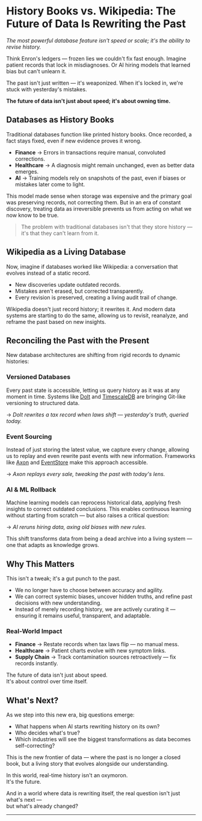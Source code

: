 # History Books vs. Wikipedia: The Future of Data Is Rewriting the Past

*The most powerful database feature isn't speed or scale; it's the ability to revise history.*

Think Enron's ledgers — frozen lies we couldn't fix fast enough. Imagine patient records that lock in misdiagnoses. Or AI hiring models that learned bias but can't unlearn it.

The past isn't just written — it's weaponized. When it's locked in, we're stuck with yesterday's mistakes.

**The future of data isn't just about speed; it's about owning time.**

## Databases as History Books

Traditional databases function like printed history books. Once recorded, a fact stays fixed, even if new evidence proves it wrong.

* **Finance** → Errors in transactions require manual, convoluted corrections.
* **Healthcare** → A diagnosis might remain unchanged, even as better data emerges.
* **AI** → Training models rely on snapshots of the past, even if biases or mistakes later come to light.

This model made sense when storage was expensive and the primary goal was preserving records, not correcting them. But in an era of constant discovery, treating data as irreversible prevents us from acting on what we now know to be true.

> The problem with traditional databases isn't that they store history — it's that they can't learn from it.

## Wikipedia as a Living Database

Now, imagine if databases worked like Wikipedia: a conversation that evolves instead of a static record.

* New discoveries update outdated records.
* Mistakes aren't erased, but corrected transparently.
* Every revision is preserved, creating a living audit trail of change.

Wikipedia doesn't just record history; it rewrites it. And modern data systems are starting to do the same, allowing us to revisit, reanalyze, and reframe the past based on new insights.

## Reconciling the Past with the Present

New database architectures are shifting from rigid records to dynamic histories:

### Versioned Databases

Every past state is accessible, letting us query history as it was at any moment in time. Systems like [Dolt](https://github.com/dolthub/dolt) and [TimescaleDB](https://www.timescale.com/) are bringing Git-like versioning to structured data.

→ *Dolt rewrites a tax record when laws shift — yesterday's truth, queried today.*

### Event Sourcing

Instead of just storing the latest value, we capture every change, allowing us to replay and even rewrite past events with new information. Frameworks like [Axon](https://axoniq.io/) and [EventStore](https://www.eventstore.com/) make this approach accessible.

→ *Axon replays every sale, tweaking the past with today's lens.*

### AI & ML Rollback

Machine learning models can reprocess historical data, applying fresh insights to correct outdated conclusions. This enables continuous learning without starting from scratch — but also raises a critical question:

→ *AI reruns hiring data, axing old biases with new rules.*

This shift transforms data from being a dead archive into a living system — one that adapts as knowledge grows.

## Why This Matters

This isn't a tweak; it's a gut punch to the past.

* We no longer have to choose between accuracy and agility.
* We can correct systemic biases, uncover hidden truths, and refine past decisions with new understanding.
* Instead of merely recording history, we are actively curating it — ensuring it remains useful, transparent, and adaptable.

### Real-World Impact

* **Finance** → Restate records when tax laws flip — no manual mess.
* **Healthcare** → Patient charts evolve with new symptom links.
* **Supply Chain** → Track contamination sources retroactively — fix records instantly.

The future of data isn't just about speed.  
It's about control over time itself.

## What's Next?

As we step into this new era, big questions emerge:

* What happens when AI starts rewriting history on its own?
* Who decides what's true?
* Which industries will see the biggest transformations as data becomes self-correcting?

This is the new frontier of data — where the past is no longer a closed book, but a living story that evolves alongside our understanding.

In this world, real-time history isn't an oxymoron.  
It's the future.

And in a world where data is rewriting itself, the real question isn't just what's next —  
but what's already changed?

---
